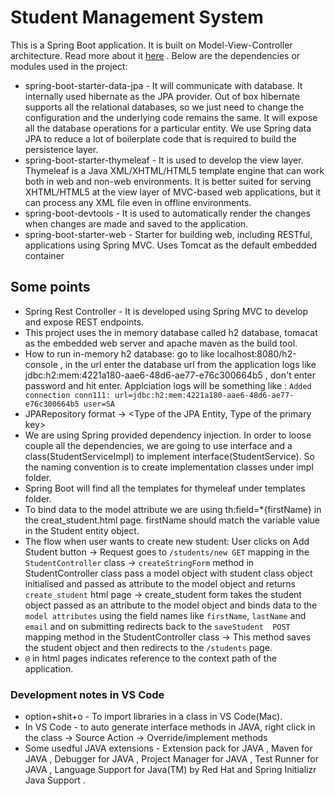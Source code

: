 # Student Management System
This is a Spring Boot application. It is built on Model-View-Controller architecture. Read more about it [here](https://docs.spring.io/spring-framework/docs/3.2.x/spring-framework-reference/html/mvc.html) . Below are the dependencies or modules used in the project: 
 - spring-boot-starter-data-jpa - It will communicate with database. It internally used hibernate as the JPA provider. Out of box hibernate supports all the relational databases, so we just need to change the configuration and the underlying code remains the same. It will expose all the database operations for a particular entity. We use Spring data JPA to reduce a lot of boilerplate code that is required to build the persistence layer.
- spring-boot-starter-thymeleaf - It is used to develop the view layer. Thymeleaf is a Java XML/XHTML/HTML5 template engine that can work both in web and non-web environments. It is better suited for serving XHTML/HTML5 at the view layer of MVC-based web applications, but it can process any XML file even in offline environments.
- spring-boot-devtools - It is used to automatically render the changes when changes are made and saved to the application.
- spring-boot-starter-web - Starter for building web, including RESTful, applications using Spring MVC. Uses Tomcat as the default embedded container

## Some points
- Spring Rest Controller - It is developed using Spring MVC to develop and expose REST endpoints.
- This project uses the in memory database called h2 database, tomacat as the embedded web server and apache maven as the build tool.
- How to run in-memory h2 database: go to <url> like localhost:8080/h2-console , in the url enter the database url from the application logs like jdbc:h2:mem:4221a180-aae6-48d6-ae77-e76c300664b5 , don't enter password and hit enter. Applciation logs will be something like : ```Added connection conn111: url=jdbc:h2:mem:4221a180-aae6-48d6-ae77-e76c300664b5 user=SA```
- JPARepository format -> <Type of the JPA Entity, Type of the primary key>
- We are using Spring provided dependency injection. In order to loose couple all the dependencies, we are going to use interface and a class(StudentServiceImpl) to implement interface(StudentService). So the naming convention is to create implementation classes under impl folder.
- Spring Boot will find all the templates for thymeleaf under templates folder.
- To bind data to the model attribute we are using th:field=*{firstName} in the creat_student.html page. firstName should match the variable value in the Student entity object.
- The flow when user wants to create new student: User clicks on Add Student button -> Request goes to `/students/new GET` mapping in the `StudentController` class -> `createStringForm` method in StudentController class pass a model object with student class object initialised and passed as attribute to the model object and returns `create_student` html page -> create_student form takes the student object passed as an attribute to the model object and binds data to the` model attributes` using the field names like `firstName`, `lastName` and `email` and on submitting redirects back to the `saveStudent  POST` mapping method in the StudentController class -> This method saves the student object and then redirects to the `/students` page.
- `@` in html pages indicates reference to the context path of the application.

### Development notes in VS Code
- option+shit+o - To import libraries in a class in VS Code(Mac).
- In VS Code - to auto generate interface methods in JAVA, right click in the class -> Source Action -> Override/implement methods
- Some usedful JAVA extensions - Extension pack for JAVA , Maven for JAVA , Debugger for JAVA , Project Manager for JAVA , Test Runner for JAVA , Language Support for Java(TM) by Red Hat and Spring Initializr Java Support .
 